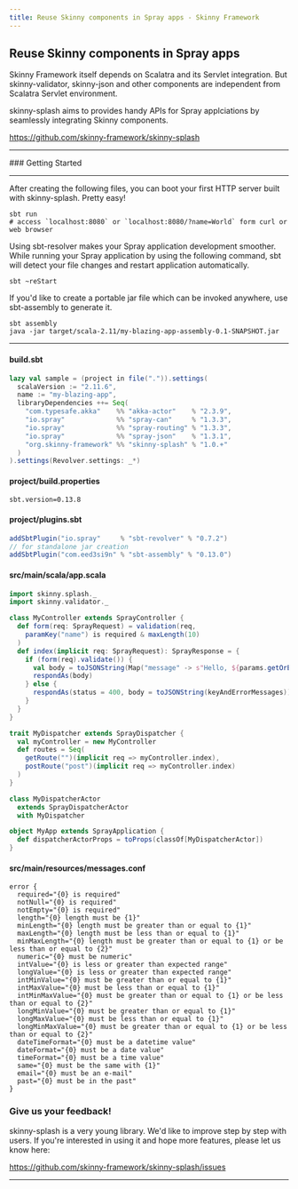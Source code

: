 ```yaml
---
title: Reuse Skinny components in Spray apps - Skinny Framework
---
```


## Reuse Skinny components in Spray apps

Skinny Framework itself depends on Scalatra and its Servlet integration. But skinny-validator, skinny-json and other components are independent from Scalatra Servlet environment.

skinny-splash aims to provides handy APIs for Spray applciations by seamlessly integrating Skinny components.

https://github.com/skinny-framework/skinny-splash

<hr/>
### Getting Started
<hr/>

After creating the following files, you can boot your first HTTP server built with skinny-splash. Pretty easy!

```
sbt run
# access `localhost:8080` or `localhost:8080/?name=World` form curl or web browser
```

Using sbt-resolver makes your Spray application development smoother. While running your Spray application by using the following command, sbt will detect your file changes and restart application automatically.

```
sbt ~reStart
```

If you'd like to create a portable jar file which can be invoked anywhere, use sbt-assembly to generate it.

```
sbt assembly
java -jar target/scala-2.11/my-blazing-app-assembly-0.1-SNAPSHOT.jar
```

---

#### build.sbt

```scala
lazy val sample = (project in file(".")).settings(
  scalaVersion := "2.11.6",
  name := "my-blazing-app",
  libraryDependencies ++= Seq(
    "com.typesafe.akka"    %% "akka-actor"    % "2.3.9",
    "io.spray"             %% "spray-can"     % "1.3.3",
    "io.spray"             %% "spray-routing" % "1.3.3",
    "io.spray"             %% "spray-json"    % "1.3.1",
    "org.skinny-framework" %% "skinny-splash" % "1.0.+"
  )
).settings(Revolver.settings: _*)
```

#### project/build.properties

```
sbt.version=0.13.8
```

#### project/plugins.sbt

```scala
addSbtPlugin("io.spray"     % "sbt-revolver" % "0.7.2")
// for standalone jar creation
addSbtPlugin("com.eed3si9n" % "sbt-assembly" % "0.13.0")
```

#### src/main/scala/app.scala

```scala
import skinny.splash._
import skinny.validator._

class MyController extends SprayController {
  def form(req: SprayRequest) = validation(req,
    paramKey("name") is required & maxLength(10)
  )
  def index(implicit req: SprayRequest): SprayResponse = {
    if (form(req).validate()) {
      val body = toJSONString(Map("message" -> s"Hello, ${params.getOrElse("name", "Anonymous")}"))
      respondAs(body)
    } else {
      respondAs(status = 400, body = toJSONString(keyAndErrorMessages))
    }
  }
}

trait MyDispatcher extends SprayDispatcher {
  val myController = new MyController
  def routes = Seq(
    getRoute("")(implicit req => myController.index),
    postRoute("post")(implicit req => myController.index)
  )
}

class MyDispatcherActor
  extends SprayDispatcherActor
  with MyDispatcher

object MyApp extends SprayApplication {
  def dispatcherActorProps = toProps(classOf[MyDispatcherActor])
}
```

#### src/main/resources/messages.conf

```
error {
  required="{0} is required"
  notNull="{0} is required"
  notEmpty="{0} is required"
  length="{0} length must be {1}"
  minLength="{0} length must be greater than or equal to {1}"
  maxLength="{0} length must be less than or equal to {1}"
  minMaxLength="{0} length must be greater than or equal to {1} or be less than or equal to {2}"
  numeric="{0} must be numeric"
  intValue="{0} is less or greater than expected range"
  longValue="{0} is less or greater than expected range"
  intMinValue="{0} must be greater than or equal to {1}"
  intMaxValue="{0} must be less than or equal to {1}"
  intMinMaxValue="{0} must be greater than or equal to {1} or be less than or equal to {2}"
  longMinValue="{0} must be greater than or equal to {1}"
  longMaxValue="{0} must be less than or equal to {1}"
  longMinMaxValue="{0} must be greater than or equal to {1} or be less than or equal to {2}"
  dateTimeFormat="{0} must be a datetime value"
  dateFormat="{0} must be a date value"
  timeFormat="{0} must be a time value"
  same="{0} must be the same with {1}"
  email="{0} must be an e-mail"
  past="{0} must be in the past"
}
```

### Give us your feedback!

skinny-splash is a very young library. We'd like to improve step by step with users. If you're interested in using it and hope more features, please let us know here:

https://github.com/skinny-framework/skinny-splash/issues

<hr/>

